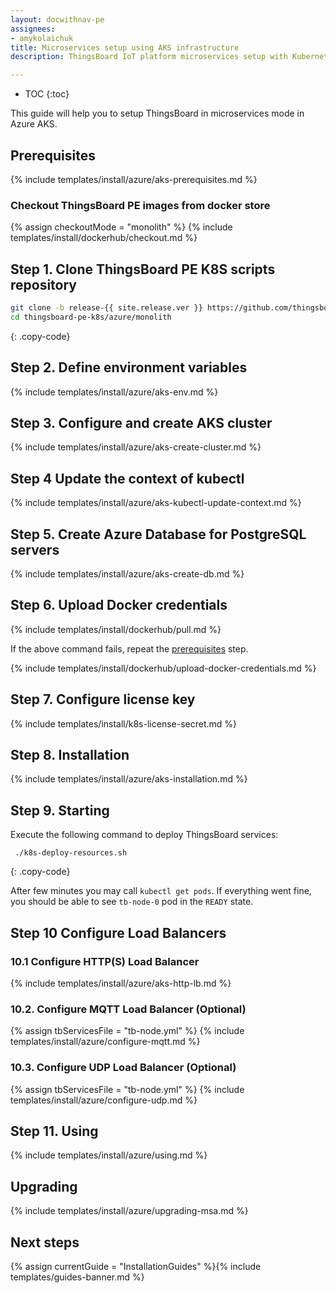 ```yaml
---
layout: docwithnav-pe
assignees:
- amykolaichuk
title: Microservices setup using AKS infrastructure
description: ThingsBoard IoT platform microservices setup with Kubernetes in Azure AKS 

---
```


* TOC
{:toc}

This guide will help you to setup ThingsBoard in microservices mode in Azure AKS.

## Prerequisites

{% include templates/install/azure/aks-prerequisites.md %}

### Checkout ThingsBoard PE images from docker store

{% assign checkoutMode = "monolith" %}
{% include templates/install/dockerhub/checkout.md %}

## Step 1. Clone ThingsBoard PE K8S scripts repository

```bash
git clone -b release-{{ site.release.ver }} https://github.com/thingsboard/thingsboard-pe-k8s.git
cd thingsboard-pe-k8s/azure/monolith
```
{: .copy-code}

## Step 2. Define environment variables

{% include templates/install/azure/aks-env.md %}

## Step 3. Configure and create AKS cluster

{% include templates/install/azure/aks-create-cluster.md %}

## Step 4 Update the context of kubectl

{% include templates/install/azure/aks-kubectl-update-context.md %}

## Step 5. Create Azure Database for PostgreSQL servers

{% include templates/install/azure/aks-create-db.md %}

## Step 6. Upload Docker credentials

{% include templates/install/dockerhub/pull.md %}

If the above command fails, repeat the [prerequisites](#checkout-thingsboard-pe-images-from-docker-store) step.

{% include templates/install/dockerhub/upload-docker-credentials.md %}

## Step 7. Configure license key

{% include templates/install/k8s-license-secret.md %}

## Step 8. Installation

{% include templates/install/azure/aks-installation.md %}

## Step 9. Starting

Execute the following command to deploy ThingsBoard services:

```
 ./k8s-deploy-resources.sh
```
{: .copy-code}

After few minutes you may call `kubectl get pods`. If everything went fine, you should be able to see `tb-node-0` pod in the `READY` state.

## Step 10 Configure Load Balancers

### 10.1 Configure HTTP(S) Load Balancer
{% include templates/install/azure/aks-http-lb.md %}

### 10.2. Configure MQTT Load Balancer (Optional)

{% assign tbServicesFile = "tb-node.yml" %}
{% include templates/install/azure/configure-mqtt.md %}

### 10.3. Configure UDP Load Balancer (Optional)

{% assign tbServicesFile = "tb-node.yml" %}
{% include templates/install/azure/configure-udp.md %}

## Step 11. Using

{% include templates/install/azure/using.md %}

## Upgrading

{% include templates/install/azure/upgrading-msa.md %}

## Next steps

{% assign currentGuide = "InstallationGuides" %}{% include templates/guides-banner.md %}
